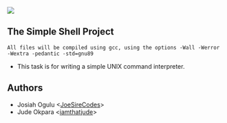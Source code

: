 ![](https://intranet.alxswe.com/assets/holberton-logo-full-alx-d053727941512ebe04b797ca87d81a195004e9ff2d8a6aedf4004c5365cf8944.png)

## The Simple Shell Project

`All files will be compiled using gcc, using the options -Wall -Werror -Wextra -pedantic -std=gnu89`

- This task is for writing a simple UNIX command interpreter.



## Authors

* Josiah Ogulu <[JoeSireCodes](https://github.com/JoeSireCodes)>
* Jude Okpara <[iamthatjude](https://github.com/iamthatjude)>
